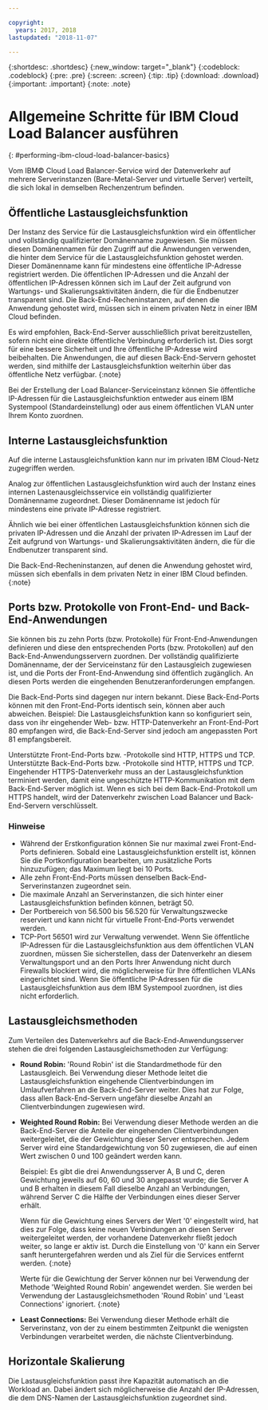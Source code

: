 ```yaml
---

copyright:
  years: 2017, 2018
lastupdated: "2018-11-07"

---
```


{:shortdesc: .shortdesc}
{:new_window: target="_blank"}
{:codeblock: .codeblock}
{:pre: .pre}
{:screen: .screen}
{:tip: .tip}
{:download: .download}
{:important: .important}
{:note: .note}

# Allgemeine Schritte für IBM Cloud Load Balancer ausführen
{: #performing-ibm-cloud-load-balancer-basics}

Vom IBM© Cloud Load Balancer-Service wird der Datenverkehr auf mehrere Serverinstanzen (Bare-Metal-Server und virtuelle Server) verteilt, die sich lokal in demselben Rechenzentrum befinden. 

## Öffentliche Lastausgleichsfunktion 
Der Instanz des Service für die Lastausgleichsfunktion wird ein öffentlicher und vollständig qualifizierter Domänenname zugewiesen. Sie müssen diesen Domänennamen für den Zugriff auf die Anwendungen verwenden, die hinter dem Service für die Lastausgleichsfunktion gehostet werden. Dieser Domänenname kann für mindestens eine öffentliche IP-Adresse registriert werden. Die öffentlichen IP-Adressen und die Anzahl der öffentlichen IP-Adressen können sich im Lauf der Zeit aufgrund von Wartungs- und Skalierungsaktivitäten ändern, die für die Endbenutzer transparent sind. Die Back-End-Recheninstanzen, auf denen die Anwendung gehostet wird, müssen sich in einem privaten Netz in einer IBM Cloud befinden. 

Es wird empfohlen, Back-End-Server ausschließlich privat bereitzustellen, sofern nicht eine direkte öffentliche Verbindung erforderlich ist. Dies sorgt für eine bessere Sicherheit und Ihre öffentliche IP-Adresse wird beibehalten. Die Anwendungen, die auf diesen Back-End-Servern gehostet werden, sind mithilfe der Lastausgleichsfunktion weiterhin über das öffentliche Netz verfügbar.
{:note}  

Bei der Erstellung der Load Balancer-Serviceinstanz können Sie öffentliche IP-Adressen für die Lastausgleichsfunktion entweder aus einem IBM Systempool (Standardeinstellung) oder aus einem öffentlichen VLAN unter Ihrem Konto zuordnen.

## Interne Lastausgleichsfunktion
Auf die interne Lastausgleichsfunktion kann nur im privaten IBM Cloud-Netz zugegriffen werden. 

Analog zur öffentlichen Lastausgleichsfunktion wird auch der Instanz eines internen Lastenausgleichsservice ein vollständig qualifizierter Domänenname zugeordnet. Dieser Domänenname ist jedoch für mindestens eine private IP-Adresse registriert. 

Ähnlich wie bei einer öffentlichen Lastausgleichsfunktion können sich die privaten IP-Adressen und die Anzahl der privaten IP-Adressen im Lauf der Zeit aufgrund von Wartungs- und Skalierungsaktivitäten ändern, die für die Endbenutzer transparent sind. 

Die Back-End-Recheninstanzen, auf denen die Anwendung gehostet wird, müssen sich ebenfalls in dem privaten Netz in einer IBM Cloud befinden.
{:note}

## Ports bzw. Protokolle von Front-End- und Back-End-Anwendungen
Sie können bis zu zehn Ports (bzw. Protokolle) für Front-End-Anwendungen definieren und diese den entsprechenden Ports (bzw. Protokollen) auf den Back-End-Anwendungsservern zuordnen. Der vollständig qualifizierte Domänenname, der der Serviceinstanz für den Lastausgleich zugewiesen ist, und die Ports der Front-End-Anwendung sind öffentlich zugänglich. An diesen Ports werden die eingehenden Benutzeranforderungen empfangen. 

Die Back-End-Ports sind dagegen nur intern bekannt. Diese Back-End-Ports können mit den Front-End-Ports identisch sein, können aber auch abweichen. Beispiel: Die Lastausgleichsfunktion kann so konfiguriert sein, dass von ihr eingehender Web- bzw. HTTP-Datenverkehr an Front-End-Port 80 empfangen wird, die Back-End-Server sind jedoch am angepassten Port 81 empfangsbereit. 

Unterstützte Front-End-Ports bzw. -Protokolle sind HTTP, HTTPS und TCP. Unterstützte Back-End-Ports bzw. -Protokolle sind HTTP, HTTPS und TCP. Eingehender HTTPS-Datenverkehr muss an der Lastausgleichsfunktion terminiert werden, damit eine ungeschützte HTTP-Kommunikation mit dem Back-End-Server möglich ist. Wenn es sich bei dem Back-End-Protokoll um HTTPS handelt, wird der Datenverkehr zwischen Load Balancer und Back-End-Servern verschlüsselt.

### Hinweise

* Während der Erstkonfiguration können Sie nur maximal zwei Front-End-Ports definieren. Sobald eine Lastausgleichsfunktion erstellt ist, können Sie die Portkonfiguration bearbeiten, um zusätzliche Ports hinzuzufügen; das Maximum liegt bei 10 Ports.
* Alle zehn Front-End-Ports müssen denselben Back-End-Serverinstanzen zugeordnet sein.
* Die maximale Anzahl an Serverinstanzen, die sich hinter einer Lastausgleichsfunktion befinden können, beträgt 50.
* Der Portbereich von 56.500 bis 56.520 für Verwaltungszwecke reserviert und kann nicht für virtuelle Front-End-Ports verwendet werden. 
* TCP-Port 56501 wird zur Verwaltung verwendet. Wenn Sie öffentliche IP-Adressen für die Lastausgleichsfunktion aus dem öffentlichen VLAN zuordnen, müssen Sie sicherstellen, dass der Datenverkehr an diesem Verwaltungsport und an den Ports Ihrer Anwendung nicht durch Firewalls blockiert wird, die möglicherweise für Ihre öffentlichen VLANs eingerichtet sind. Wenn Sie öffentliche IP-Adressen für die Lastausgleichsfunktion aus dem IBM Systempool zuordnen, ist dies nicht erforderlich.

## Lastausgleichsmethoden
Zum Verteilen des Datenverkehrs auf die Back-End-Anwendungsserver stehen die drei folgenden Lastausgleichsmethoden zur Verfügung:

* **Round Robin:** 'Round Robin' ist die Standardmethode für den Lastausgleich. Bei Verwendung dieser Methode leitet die Lastausgleichsfunktion eingehende Clientverbindungen im Umlaufverfahren an die Back-End-Server weiter. Dies hat zur Folge, dass allen Back-End-Servern ungefähr dieselbe Anzahl an Clientverbindungen zugewiesen wird.

* **Weighted Round Robin:** Bei Verwendung dieser Methode werden an die Back-End-Server die Anteile der eingehenden Clientverbindungen weitergeleitet, die der Gewichtung dieser Server entsprechen. Jedem Server wird eine Standardgewichtung von 50 zugewiesen, die auf einen Wert zwischen 0 und 100 geändert werden kann. 

	Beispiel: Es gibt die drei Anwendungsserver A, B und C, deren Gewichtung jeweils auf 60, 60 und 30 angepasst wurde; die Server A und B erhalten in diesem Fall dieselbe Anzahl an Verbindungen, während Server C die Hälfte der Verbindungen eines dieser Server erhält. 


	Wenn für die Gewichtung eines Servers der Wert '0' eingestellt wird, hat dies zur Folge, dass keine neuen Verbindungen an diesen Server weitergeleitet werden, der vorhandene Datenverkehr fließt jedoch weiter, so lange er aktiv ist. Durch die Einstellung von '0' kann ein Server sanft heruntergefahren werden und als Ziel für die Services entfernt werden. 
	{:note}
	
	Werte für die Gewichtung der Server können nur bei Verwendung der Methode 'Weighted Round Robin' angewendet werden. Sie werden bei Verwendung der Lastausgleichsmethoden 'Round Robin' und 'Least Connections' ignoriert. 
	{:note}

* **Least Connections:** Bei Verwendung dieser Methode erhält die Serverinstanz, von der zu einem bestimmten Zeitpunkt die wenigsten Verbindungen verarbeitet werden, die nächste Clientverbindung. 


## Horizontale Skalierung
Die Lastausgleichsfunktion passt ihre Kapazität automatisch an die Workload an. Dabei ändert sich möglicherweise die Anzahl der IP-Adressen, die dem DNS-Namen der Lastausgleichsfunktion zugeordnet sind.
